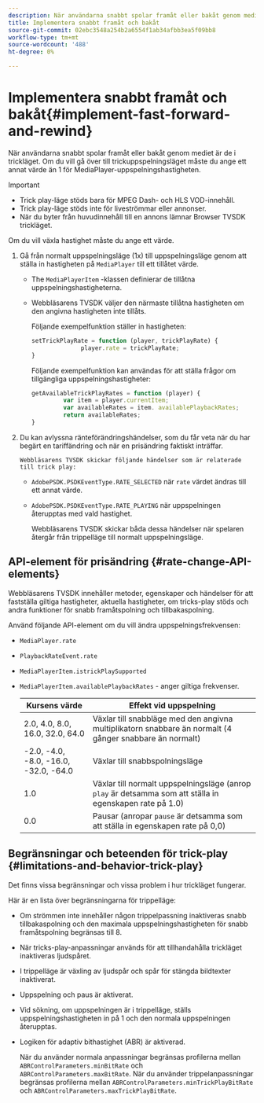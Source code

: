 ```yaml
---
description: När användarna snabbt spolar framåt eller bakåt genom mediet är de i trickläget. Om du vill gå över till trickuppspelningsläget måste du ange ett annat värde än 1 för MediaPlayer-uppspelningshastigheten.
title: Implementera snabbt framåt och bakåt
source-git-commit: 02ebc3548a254b2a6554f1ab34afbb3ea5f09bb8
workflow-type: tm+mt
source-wordcount: '488'
ht-degree: 0%

---
```


# Implementera snabbt framåt och bakåt{#implement-fast-forward-and-rewind}

När användarna snabbt spolar framåt eller bakåt genom mediet är de i trickläget. Om du vill gå över till trickuppspelningsläget måste du ange ett annat värde än 1 för MediaPlayer-uppspelningshastigheten.

>[!IMPORTANT]
>
>* Trick play-läge stöds bara för MPEG Dash- och HLS VOD-innehåll.
>* Trick play-läge stöds inte för liveströmmar eller annonser.
>* När du byter från huvudinnehåll till en annons lämnar Browser TVSDK trickläget.
>

Om du vill växla hastighet måste du ange ett värde.

1. Gå från normalt uppspelningsläge (1x) till uppspelningsläge genom att ställa in hastigheten på `MediaPlayer` till ett tillåtet värde.

   * The `MediaPlayerItem` -klassen definierar de tillåtna uppspelningshastigheterna.
   * Webbläsarens TVSDK väljer den närmaste tillåtna hastigheten om den angivna hastigheten inte tillåts.

     Följande exempelfunktion ställer in hastigheten:

     ```js
     setTrickPlayRate = function (player, trickPlayRate) { 
                   player.rate = trickPlayRate; 
     }
     ```

     Följande exempelfunktion kan användas för att ställa frågor om tillgängliga uppspelningshastigheter:

     ```js
     getAvailableTrickPlayRates = function (player) { 
              var item = player.currentItem; 
              var availableRates = item. availablePlaybackRates; 
              return availableRates; 
     } 
     ```

1. Du kan avlyssna ränteförändringshändelser, som du får veta när du har begärt en tariffändring och när en prisändring faktiskt inträffar.

       Webbläsarens TVSDK skickar följande händelser som är relaterade till trick play:
   
   * `AdobePSDK.PSDKEventType.RATE_SELECTED` när `rate` värdet ändras till ett annat värde.

   * `AdobePSDK.PSDKEventType.RATE_PLAYING` när uppspelningen återupptas med vald hastighet.

     Webbläsarens TVSDK skickar båda dessa händelser när spelaren återgår från trippelläge till normalt uppspelningsläge.

## API-element för prisändring {#rate-change-API-elements}

Webbläsarens TVSDK innehåller metoder, egenskaper och händelser för att fastställa giltiga hastigheter, aktuella hastigheter, om tricks-play stöds och andra funktioner för snabb framåtspolning och tillbakaspolning.

Använd följande API-element om du vill ändra uppspelningsfrekvensen:

* `MediaPlayer.rate`
* `PlaybackRateEvent.rate`
* `MediaPlayerItem.istrickPlaySupported`
* `MediaPlayerItem.availablePlaybackRates` - anger giltiga frekvenser.

  | Kursens värde | Effekt vid uppspelning |
  |---|---|
  | 2.0, 4.0, 8.0, 16.0, 32.0, 64.0 | Växlar till snabbläge med den angivna multiplikatorn snabbare än normalt (4 gånger snabbare än normalt) |
  | -2.0, -4.0, -8.0, -16.0, -32.0, -64.0 | Växlar till snabbspolningsläge |
  | 1.0 | Växlar till normalt uppspelningsläge (anrop `play` är detsamma som att ställa in egenskapen rate på 1.0) |
  | 0.0 | Pausar (anropar `pause` är detsamma som att ställa in egenskapen rate på 0,0) |

## Begränsningar och beteenden för trick-play {#limitations-and-behavior-trick-play}

Det finns vissa begränsningar och vissa problem i hur trickläget fungerar.

Här är en lista över begränsningarna för trippelläge:

* Om strömmen inte innehåller någon trippelpassning inaktiveras snabb tillbakaspolning och den maximala uppspelningshastigheten för snabb framåtspolning begränsas till 8.
* När tricks-play-anpassningar används för att tillhandahålla trickläget inaktiveras ljudspåret.
* I trippelläge är växling av ljudspår och spår för stängda bildtexter inaktiverat.
* Uppspelning och paus är aktiverat.
* Vid sökning, om uppspelningen är i trippelläge, ställs uppspelningshastigheten in på 1 och den normala uppspelningen återupptas.
* Logiken för adaptiv bithastighet (ABR) är aktiverad.

  När du använder normala anpassningar begränsas profilerna mellan `ABRControlParameters.minBitRate` och `ABRControlParameters.maxBitRate`. När du använder trippelanpassningar begränsas profilerna mellan `ABRControlParameters.minTrickPlayBitRate` och `ABRControlParameters.maxTrickPlayBitRate`.
